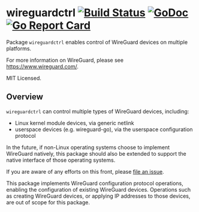 # wireguardctrl [![Build Status](https://travis-ci.org/mdlayher/wireguardctrl.svg?branch=master)](https://travis-ci.org/mdlayher/wireguardctrl) [![GoDoc](https://godoc.org/github.com/mdlayher/wireguardctrl?status.svg)](https://godoc.org/github.com/mdlayher/wireguardctrl) [![Go Report Card](https://goreportcard.com/badge/github.com/mdlayher/wireguardctrl)](https://goreportcard.com/report/github.com/mdlayher/wireguardctrl)

Package `wireguardctrl` enables control of WireGuard devices on multiple platforms.

For more information on WireGuard, please see <https://www.wireguard.com/>.

MIT Licensed.

## Overview

`wireguardctrl` can control multiple types of WireGuard devices, including:

- Linux kernel module devices, via generic netlink
- userspace devices (e.g. wireguard-go), via the userspace configuration protocol

In the future, if non-Linux operating systems choose to implement WireGuard
natively, this package should also be extended to support the native interface
of those operating systems.

If you are aware of any efforts on this front, please
[file an issue](https://github.com/mdlayher/wireguardctrl/issues/new).

This package implements WireGuard configuration protocol operations, enabling
the configuration of existing WireGuard devices. Operations such as creating
WireGuard devices, or applying IP addresses to those devices, are out of scope
for this package.
